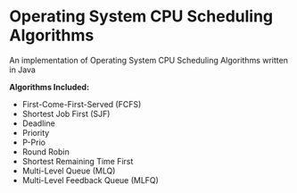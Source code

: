 # Operating System CPU Scheduling Algorithms
An implementation of Operating System CPU Scheduling Algorithms written in Java

**Algorithms Included:**
- First-Come-First-Served (FCFS)
- Shortest Job First (SJF)
- Deadline
- Priority
- P-Prio
- Round Robin
- Shortest Remaining Time First
- Multi-Level Queue (MLQ)
- Multi-Level Feedback Queue (MLFQ)